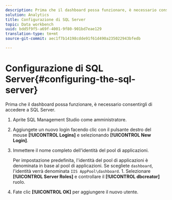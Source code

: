 ```yaml
---
description: Prima che il dashboard possa funzionare, è necessario consentirgli di accedere a SQL Server.
solution: Analytics
title: Configurazione di SQL Server
topic: Data workbench
uuid: bdd5f9f5-a69f-4001-9f80-901bd7eae129
translation-type: tm+mt
source-git-commit: aec1f7b14198cdde91f61d490a235022943bfedb

---
```



# Configurazione di SQL Server{#configuring-the-sql-server}

Prima che il dashboard possa funzionare, è necessario consentirgli di accedere a SQL Server.

1. Aprite SQL Management Studio come amministratore.
1. Aggiungete un nuovo login facendo clic con il pulsante destro del mouse **[!UICONTROL Logins]** e selezionando **[!UICONTROL New Login]**.
1. Immettere il nome completo dell&#39;identità del pool di applicazioni.

   Per impostazione predefinita, l&#39;identità del pool di applicazioni è denominata in base al pool di applicazioni. Se scegliete `dashboard`, l&#39;identità verrà denominata `IIS AppPool\dashboard`. 1. Selezionare **[!UICONTROL Server Roles]** e controllare il **[!UICONTROL dbcreator]** ruolo.
1. Fate clic **[!UICONTROL OK]** per aggiungere il nuovo utente.

